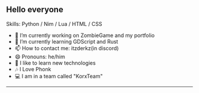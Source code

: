 ## Hello everyone

Skills: Python / Nim / Lua / HTML / CSS

- 🔭 I’m currently working on ZombieGame and my portfolio
- 🌱 I’m currently learning GDScript and Rust
- 📫 How to contact me: itzderkz(in discord)
- 😄 Pronouns: he/him
- 🙂 I like to learn new technologies
- 🎶 I Love Phonk
- 💻 I am in a team called "KorxTeam"


------


